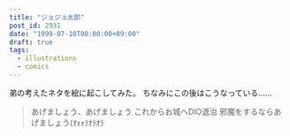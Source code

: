 ```yaml
---
title: "ジョジョ太郎"
post_id: 2931
date: "1999-07-10T00:00:00+09:00"
draft: true
tags:
  - illustrations
  - comics
---
```



弟の考えたネタを絵に起こしてみた。 ちなみにこの後はこうなっている……

> あげましょう、あげましょう これからお城へDIO退治 邪魔をするならあげましょう(ｵｫｫﾗｵﾗｵﾗ
